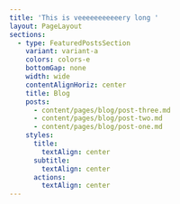 ```yaml
---
title: 'This is veeeeeeeeeeery long '
layout: PageLayout
sections:
  - type: FeaturedPostsSection
    variant: variant-a
    colors: colors-e
    bottomGap: none
    width: wide
    contentAlignHoriz: center
    title: Blog
    posts:
      - content/pages/blog/post-three.md
      - content/pages/blog/post-two.md
      - content/pages/blog/post-one.md
    styles:
      title:
        textAlign: center
      subtitle:
        textAlign: center
      actions:
        textAlign: center
---
```

